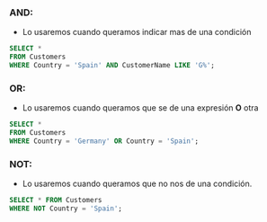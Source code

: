 ### AND:
- Lo usaremos cuando queramos indicar mas de una condición
```sql
SELECT *  
FROM Customers  
WHERE Country = 'Spain' AND CustomerName LIKE 'G%';
```
### OR:
- Lo usaremos cuando queramos que se de una expresión **O** otra
```sql
SELECT *  
FROM Customers  
WHERE Country = 'Germany' OR Country = 'Spain';
```
### NOT:
- Lo usaremos cuando queramos que no nos de una condición.
```sql
SELECT * FROM Customers  
WHERE NOT Country = 'Spain';
```
